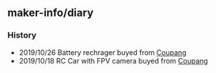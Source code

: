 ## maker-info/diary



### History
- 2019/10/26 Battery rechrager buyed from [Coupang](https://coupang.com)
- 2019/10/18 RC Car with FPV camera buyed from [Coupang](https://coupang.com)

